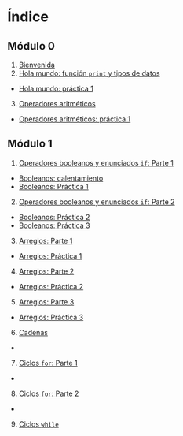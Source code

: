 # Índice

## Módulo 0

1. [Bienvenida](./mod_0/notebooks/0_bienvenida.ipynb)
2. [Hola mundo: función `print` y tipos de datos](./mod_0/notebooks/1_hola_mundo.ipynb)
- [Hola mundo: práctica 1](https://repl.it/@elSenpai/holamundopractica)
3. [Operadores aritméticos](./mod_0/notebooks/operadores_aritmeticos.ipynb)
- [Operadores aritméticos:  práctica 1](https://repl.it/@elSenpai/operadoresaritmeticospractica)

## Módulo 1

1. [Operadores booleanos y enunciados `if`: Parte 1](./mod_1/control_de_flujo/booleanos_pt1.ipynb)
- [Booleanos: calentamiento](https://repl.it/@elSenpai/booleanoscalentamiento)
- [Booleanos: Práctica 1](https://repl.it/@elSenpai/booleanos1)
2. [Operadores booleanos y enunciados `if`: Parte 2](./mod_1/control_de_flujo/booleanos_pt2.ipynb)
- [Booleanos: Práctica 2](https://repl.it/@elSenpai/booleanos2)
- [Booleanos: Práctica 3](https://repl.it/@elSenpai/booleanos3)
3. [Arreglos: Parte 1](./mod_1/arreglos/notebooks/arreglos_pt1.ipynb)
- [Arreglos: Práctica 1](https://repl.it/@elSenpai/arreglos1)
4. [Arreglos: Parte 2](./mod_1/arreglos/notebooks/arreglos_pt2.ipynb)
- [Arreglos: Práctica 2](https://repl.it/@elSenpai/arreglos2)
5. [Arreglos: Parte 3](./mod_1/arreglos/notebooks/arreglos_pt3.ipynb)
- [Arreglos: Práctica 3](https://repl.it/@elSenpai/arreglos3)
6. [Cadenas](./mod_1/cadenas/notebooks/cadenas_pt1.ipynb)
-
7. [Ciclos `for`: Parte 1](./mod_1/control_de_flujo/for_pt1.ipynb)
-
8. [Ciclos `for`: Parte 2](./mod_1/control_de_flujo/for_pt2.ipynb)
-
9. [Ciclos `while`](./mod_1/control_de_flujo/while.ipynb)
